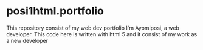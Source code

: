 # posi1html.portfolio
This repository consist of my web dev portfolio
I'm Ayomiposi, a web developer. 
This code here is written with html 5 and it consist of my work as a new developer
